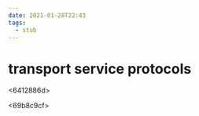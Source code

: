 ```yaml
---
date: 2021-01-28T22:43
tags: 
  - stub
---
```


# transport service protocols

<6412886d>

<69b8c9cf>
